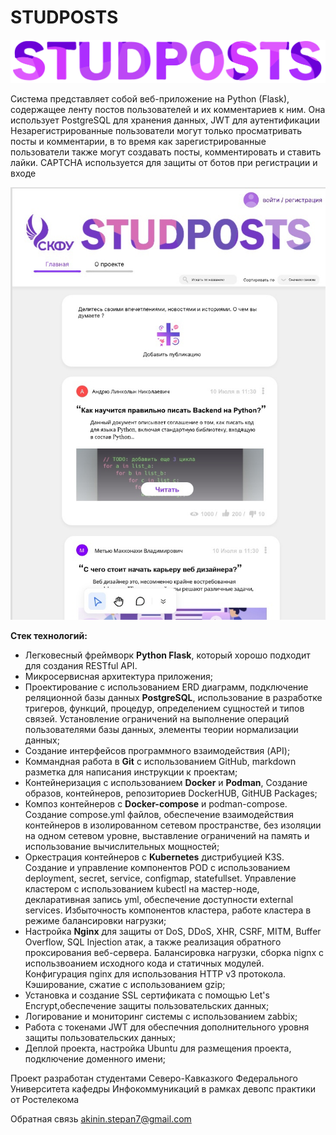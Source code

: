 # STUDPOSTS

![studposts.svg](photos/studposts.svg)


Cистема представляет собой веб-приложение на Python (Flask), 
содержащее ленту постов пользователей и их комментариев к ним.
Она использует PostgreSQL для хранения данных, JWT для аутентификации 
Незарегистрированные пользователи могут только просматривать посты и комментарии,
в то время как зарегистрированные пользователи также могут создавать посты, комментировать и ставить лайки. 
CAPTCHA используется для защиты от ботов при регистрации и входе

![home.jpg](photos/home.jpg)


**Стек технологий:**

- Легковесный фреймворк **Python Flask**, который хорошо подходит для создания RESTful API.
- Микросервисная архитектура приложения;
- Проектирование с использованием ERD диаграмм, подключение реляционной базы данных **PostgreSQL**, использование в разработке тригеров, функций, процедур, определением сущностей и типов связей. Установление ограничений на выполнение операций пользователями базы данных, элементы теории нормализации данных;
- Создание интерфейсов программного взаимодействия (API);
- Коммандная работа в **Git** с использованием GitHub, markdown разметка для написания инструкции к проектам;
- Контейнеризация с использованием **Docker** и **Podman**, Создание образов, контейнеров, репозиториев DockerHUB, GitHUB Packages;
- Композ контейнеров с **Docker-compose** и podman-compose. Создание compose.yml файлов, обеспечение взаимодействия контейнеров в изолированном сетевом пространстве, без изоляции на одном сетевом уровне, выставление ограничений на память и использование вычислительных мощностей;
- Оркестрация контейнеров с **Kubernetes** дистрибуцией K3S. Создание и управление компонентов POD c использованием deployment, secret, service, configmap, statefullset. Управление кластером с использованием kubectl на мастер-ноде, декларативная запись yml, обеспечение доступности external services. Избыточность компонентов кластера, работе кластера в режиме балансировки нагрузки;
- Настройка **Nginx** для защиты от DoS, DDoS, XHR, CSRF, MITM, Buffer Overflow, SQL Injection атак, а также реализация обратного проксирования веб-сервера. Балансировка нагрузки, сборка nignx с использвоанием исходного кода и статичных модулей. Конфигурация nginx для использования HTTP v3 протокола. Кэширование, сжатие с использованием gzip;
- Установка и создание SSL сертификата с помощью Let's Encrypt,обеспечение защиты пользовательских данных;
- Логирование и мониторинг системы с использованием zabbix;
- Работа с токенами JWT для обеспечния дополнительного уровня защиты пользовательских данных;
- Деплой проекта, настройка Ubuntu для размещения проекта, подключение доменного имени;



Проект разработан студентами Северо-Кавказкого Федерального Университета кафедры Инфокоммуникаций в рамках девопс практики от Ростелекома

Обратная связь [akinin.stepan7@gmail.com](mailto:akinin.stepan7@gmail.com)
